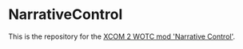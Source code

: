 # NarrativeControl
This is the repository for the [XCOM 2 WOTC mod 'Narrative Control'](https://steamcommunity.com/sharedfiles/filedetails/?id=1334298434).
